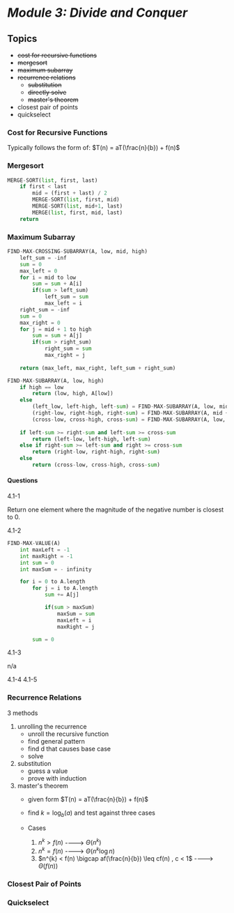 # ***Module 3: Divide and Conquer***

## **Topics**

- ~~cost for recursive functions~~
- ~~mergesort~~
- ~~maximum subarray~~
- ~~recurrence relations~~
    - ~~substitution~~
    - ~~directly solve~~
    - ~~master's theorem~~
- closest pair of points
- quickselect
  
### **Cost for Recursive Functions**

Typically follows the form of: $T(n) = aT(\frac{n}{b}) + f(n)$

### **Mergesort**
```python
MERGE-SORT(list, first, last)
    if first < last
        mid = (first + last) / 2
        MERGE-SORT(list, first, mid)
        MERGE-SORT(list, mid+1, last)
        MERGE(list, first, mid, last)
    return
```

### **Maximum Subarray**

```python
FIND-MAX-CROSSING-SUBARRAY(A, low, mid, high)
    left_sum = -inf
    sum = 0
    max_left = 0
    for i = mid to low
        sum = sum + A[i]
        if(sum > left_sum)  
            left_sum = sum
            max_left = i
    right_sum = -inf
    sum = 0
    max_right = 0
    for j = mid + 1 to high
        sum = sum + A[j]
        if(sum > right_sum)
            right_sum = sum
            max_right = j
    
    return (max_left, max_right, left_sum + right_sum)

FIND-MAX-SUBARRAY(A, low, high)
    if high == low
        return (low, high, A[low])
    else
        (left_low, left-high, left-sum) = FIND-MAX-SUBARRAY(A, low, mid)
        (right-low, right-high, right-sum) = FIND-MAX-SUBARRAY(A, mid + 1, high)
        (cross-low, cross-high, cross-sum) = FIND-MAX-SUBARRAY(A, low, mid, high)
    
    if left-sum >= right-sum and left-sum >= cross-sum
        return (left-low, left-high, left-sum)
    else if right-sum >= left-sum and right >= cross-sum
        return (right-low, right-high, right-sum)
    else
        return (cross-low, cross-high, cross-sum)
```

#### **Questions**

4.1-1

Return one element where the magnitude of the negative number is closest to 0.

4.1-2

```python
FIND-MAX-VALUE(A)
    int maxLeft = -1
    int maxRight = -1
    int sum = 0
    int maxSum = - infinity

    for i = 0 to A.length
        for j = i to A.length
            sum += A[j]

            if(sum > maxSum)
                maxSum = sum
                maxLeft = i
                maxRight = j

        sum = 0
```

4.1-3

n/a

4.1-4
4.1-5

### **Recurrence Relations**

3 methods

1. unrolling the recurrence
   - unroll the recursive function
   - find general pattern
   - find d that causes base case
   - solve
2. substitution
   - guess a value
   - prove with induction
3. master's theorem
   - given form $T(n) = aT(\frac{n}{b}) + f(n)$
   - find $k = \log_{b}(a)$ and test against three cases
   - Cases
  
        1. $n^{k} > f(n)$ ----> $\Theta{(n^{k})}$
        2. $n^{k} = f(n)$ ----> $\Theta{(n^{k}\log{n})}$ 
        3. $n^{k} < f(n) \bigcap af(\frac{n}{b}) \leq cf(n) , c < 1$ ----> $\Theta{(f(n))}$

### **Closest Pair of Points**

### **Quickselect**





